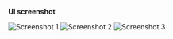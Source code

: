 **UI screenshot** 

![Screenshot 1](https://user-images.githubusercontent.com/76867403/159163802-4ea59c3f-4094-4c3d-bab3-e5b103b2155c.png)
![Screenshot 2](https://user-images.githubusercontent.com/76867403/159163803-2fc79452-f855-432d-9caf-f8e241337493.png)
![Screenshot 3](https://user-images.githubusercontent.com/76867403/159163806-fbf7d3c6-a2b8-47f3-bc89-b41b4971237b.png)
